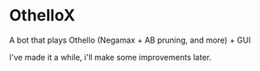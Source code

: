 # OthelloX
A bot that plays Othello (Negamax + AB pruning, and more) + GUI

I've made it a while, i'll make some improvements later.
